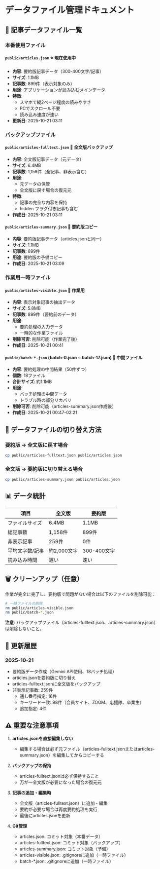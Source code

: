 # データファイル管理ドキュメント

## 📁 記事データファイル一覧

### 本番使用ファイル

#### `public/articles.json` ⭐ **現在使用中**
- **内容**: 要約版記事データ（300-400文字/記事）
- **サイズ**: 1.1MB
- **記事数**: 899件（表示対象のみ）
- **用途**: アプリケーションが読み込むメインデータ
- **特徴**:
  - スマホで縦2ページ程度の読みやすさ
  - PCでスクロール不要
  - 読み込み速度が速い
- **更新日**: 2025-10-21 03:11

### バックアップファイル

#### `public/articles-fulltext.json` 💾 **全文版バックアップ**
- **内容**: 全文版記事データ（元データ）
- **サイズ**: 6.4MB
- **記事数**: 1,158件（全記事、非表示含む）
- **用途**:
  - 元データの保管
  - 全文版に戻す場合の復元元
- **特徴**:
  - 記事の完全な内容を保持
  - hidden フラグ付き記事も含む
- **作成日**: 2025-10-21 03:11

#### `public/articles-summary.json` 📄 **要約版コピー**
- **内容**: 要約版記事データ（articles.jsonと同一）
- **サイズ**: 1.1MB
- **記事数**: 899件
- **用途**: 要約版の予備コピー
- **作成日**: 2025-10-21 03:09

### 作業用一時ファイル

#### `public/articles-visible.json` 🔧 **作業用**
- **内容**: 表示対象記事の抽出データ
- **サイズ**: 5.8MB
- **記事数**: 899件（要約前のデータ）
- **用途**:
  - 要約処理の入力データ
  - 一時的な作業ファイル
- **削除可否**: 削除可能（作業完了後）
- **作成日**: 2025-10-21 00:41

#### `public/batch-*.json` (batch-0.json ~ batch-17.json) 🔧 **中間ファイル**
- **内容**: 要約処理の中間結果（50件ずつ）
- **個数**: 18ファイル
- **合計サイズ**: 約1.1MB
- **用途**:
  - バッチ処理の中間データ
  - トラブル時の部分リカバリ
- **削除可否**: 削除可能（articles-summary.json作成後）
- **作成日**: 2025-10-21 00:47-02:21

## 🔄 データファイルの切り替え方法

### 要約版 → 全文版に戻す場合
```bash
cp public/articles-fulltext.json public/articles.json
```

### 全文版 → 要約版に切り替える場合
```bash
cp public/articles-summary.json public/articles.json
```

## 📊 データ統計

| 項目 | 全文版 | 要約版 |
|------|--------|--------|
| ファイルサイズ | 6.4MB | 1.1MB |
| 総記事数 | 1,158件 | 899件 |
| 非表示記事 | 259件 | 0件 |
| 平均文字数/記事 | 約2,000文字 | 300-400文字 |
| 読み込み時間 | 遅い | 速い |

## 🗑️ クリーンアップ（任意）

作業が完全に完了し、要約版で問題がない場合は以下のファイルを削除可能：

```bash
# 一時ファイルの削除
rm public/articles-visible.json
rm public/batch-*.json
```

**注意**: バックアップファイル（articles-fulltext.json、articles-summary.json）は削除しないこと。

## 📝 更新履歴

### 2025-10-21
- 要約版データ作成（Gemini API使用、18バッチ処理）
- articles.jsonを要約版に切り替え
- articles-fulltext.jsonに全文版をバックアップ
- 非表示記事数: 259件
  - 通し番号指定: 16件
  - キーワード一致: 98件（会員サイト、ZOOM、応援隊、卒業生）
  - 追加指定: 4件

## ⚠️ 重要な注意事項

1. **articles.jsonを直接編集しない**
   - 編集する場合は必ず元ファイル（articles-fulltext.jsonまたはarticles-summary.json）を編集してからコピーする

2. **バックアップの保持**
   - articles-fulltext.jsonは必ず保持すること
   - 万が一全文版が必要になった場合の復元元

3. **記事の追加・編集時**
   - 全文版（articles-fulltext.json）に追加・編集
   - 要約が必要な場合は再度要約処理を実行
   - 最後にarticles.jsonを更新

4. **Git管理**
   - articles.json: コミット対象（本番データ）
   - articles-fulltext.json: コミット対象（バックアップ）
   - articles-summary.json: コミット対象（予備）
   - articles-visible.json: .gitignoreに追加（一時ファイル）
   - batch-*.json: .gitignoreに追加（一時ファイル）
